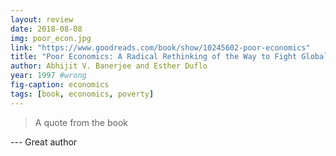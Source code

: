 ```yaml
---
layout: review
date: 2018-08-08
img: poor_econ.jpg
link: "https://www.goodreads.com/book/show/10245602-poor-economics"
title: "Poor Economics: A Radical Rethinking of the Way to Fight Global Poverty"
author: Abhijit V. Banerjee and Esther Duflo
year: 1997 #wrong
fig-caption: economics
tags: [book, economics, poverty]
---
```


> A quote from the book

--- Great author
